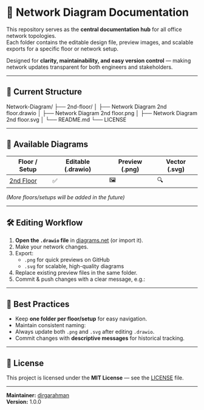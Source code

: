 # 🏢 Network Diagram Documentation

This repository serves as the **central documentation hub** for all office network topologies.  
Each folder contains the editable design file, preview images, and scalable exports for a specific floor or network setup.

Designed for **clarity, maintainability, and easy version control** — making network updates transparent for both engineers and stakeholders.

---

## 📂 Current Structure
Network-Diagram/
├── 2nd-floor/
│ ├── Network Diagram 2nd floor.drawio
│ ├── Network Diagram 2nd floor.png
│ ├── Network Diagram 2nd floor.svg
│ └── README.md
└── LICENSE

---

## 📌 Available Diagrams

| Floor / Setup | Editable (.drawio) | Preview (.png) | Vector (.svg) |
|---------------|--------------------|----------------|---------------|
| [2nd Floor](2nd-floor) | ✅ | 🖼 | 🔍 |

*(More floors/setups will be added in the future)*

---

## 🛠 Editing Workflow

1. **Open the `.drawio` file** in [diagrams.net](https://www.diagrams.net/) (or import it).  
2. Make your network changes.  
3. Export:
   - `.png` for quick previews on GitHub
   - `.svg` for scalable, high-quality diagrams
4. Replace existing preview files in the same folder.  
5. Commit & push changes with a clear message, e.g.:

---

## 🎯 Best Practices

- Keep **one folder per floor/setup** for easy navigation.
- Maintain consistent naming:  
- Always update both `.png` and `.svg` after editing `.drawio`.
- Commit changes with **descriptive messages** for historical tracking.

---

## 📜 License

This project is licensed under the **MIT License** — see the [LICENSE](LICENSE) file.

---

**Maintainer:** [dirgarahman](https://github.com/dirgarahman)  
**Version:** 1.0.0
